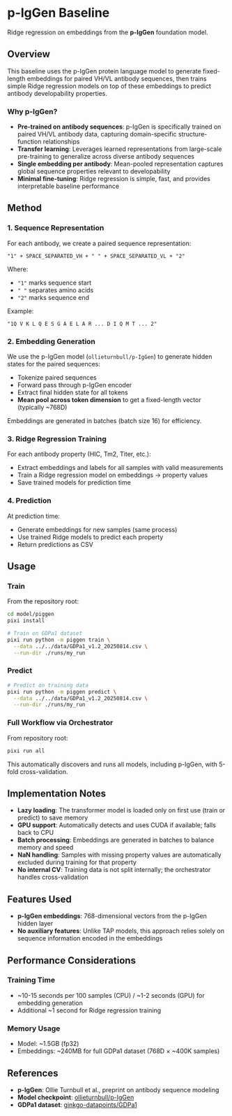 # p-IgGen Baseline

Ridge regression on embeddings from the **p-IgGen** foundation model.

## Overview

This baseline uses the p-IgGen protein language model to generate fixed-length embeddings for paired VH/VL antibody sequences, then trains simple Ridge regression models on top of these embeddings to predict antibody developability properties.

### Why p-IgGen?

- **Pre-trained on antibody sequences**: p-IgGen is specifically trained on paired VH/VL antibody data, capturing domain-specific structure-function relationships
- **Transfer learning**: Leverages learned representations from large-scale pre-training to generalize across diverse antibody sequences
- **Single embedding per antibody**: Mean-pooled representation captures global sequence properties relevant to developability
- **Minimal fine-tuning**: Ridge regression is simple, fast, and provides interpretable baseline performance

## Method

### 1. Sequence Representation

For each antibody, we create a paired sequence representation:

```
"1" + SPACE_SEPARATED_VH + " " + SPACE_SEPARATED_VL + "2"
```

Where:
- `"1"` marks sequence start
- `" "` separates amino acids
- `"2"` marks sequence end

Example:
```
"1Q V K L Q E S G A E L A R ... D I Q M T ... 2"
```

### 2. Embedding Generation

We use the p-IgGen model (`ollieturnbull/p-IgGen`) to generate hidden states for the paired sequences:

- Tokenize paired sequences
- Forward pass through p-IgGen encoder
- Extract final hidden state for all tokens
- **Mean pool across token dimension** to get a fixed-length vector (typically ~768D)

Embeddings are generated in batches (batch size 16) for efficiency.

### 3. Ridge Regression Training

For each antibody property (HIC, Tm2, Titer, etc.):

- Extract embeddings and labels for all samples with valid measurements
- Train a Ridge regression model on embeddings → property values
- Save trained models for prediction time

### 4. Prediction

At prediction time:
- Generate embeddings for new samples (same process)
- Use trained Ridge models to predict each property
- Return predictions as CSV

## Usage

### Train

From the repository root:

```bash
cd model/piggen
pixi install

# Train on GDPa1 dataset
pixi run python -m piggen train \
  --data ../../data/GDPa1_v1.2_20250814.csv \
  --run-dir ./runs/my_run
```

### Predict

```bash
# Predict on training data
pixi run python -m piggen predict \
  --data ../../data/GDPa1_v1.2_20250814.csv \
  --run-dir ./runs/my_run
```

### Full Workflow via Orchestrator

From repository root:

```bash
pixi run all
```

This automatically discovers and runs all models, including p-IgGen, with 5-fold cross-validation.

## Implementation Notes

- **Lazy loading**: The transformer model is loaded only on first use (train or predict) to save memory
- **GPU support**: Automatically detects and uses CUDA if available; falls back to CPU
- **Batch processing**: Embeddings are generated in batches to balance memory and speed
- **NaN handling**: Samples with missing property values are automatically excluded during training for that property
- **No internal CV**: Training data is not split internally; the orchestrator handles cross-validation

## Features Used

- **p-IgGen embeddings**: 768-dimensional vectors from the p-IgGen hidden layer
- **No auxiliary features**: Unlike TAP models, this approach relies solely on sequence information encoded in the embeddings

## Performance Considerations

### Training Time

- ~10-15 seconds per 100 samples (CPU) / ~1-2 seconds (GPU) for embedding generation
- Additional ~1 second for Ridge regression training

### Memory Usage

- Model: ~1.5GB (fp32)
- Embeddings: ~240MB for full GDPa1 dataset (768D × ~400K samples)

## References

- **p-IgGen**: Ollie Turnbull et al., preprint on antibody sequence modeling
- **Model checkpoint**: [ollieturnbull/p-IgGen](https://huggingface.co/ollieturnbull/p-IgGen)
- **GDPa1 dataset**: [ginkgo-datapoints/GDPa1](https://huggingface.co/datasets/ginkgo-datapoints/GDPa1)
